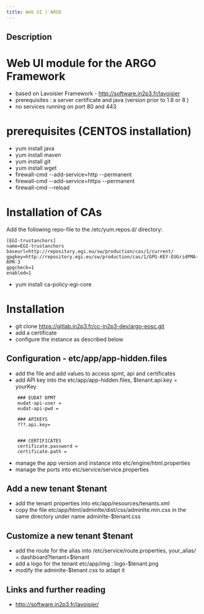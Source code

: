 ```yaml
---
title: Web UI | ARGO
---
```


## Description
# Web UI module for the ARGO Framework

* based on Lavoisier Framework - http://software.in2p3.fr/lavoisier
* prerequisites : a server certificate and java (version prior to 1.8 or 8 )
* no services running on port 80 and 443


# prerequisites (CENTOS installation)

* yum install java
* yum install maven
* yum install git
* yum install wget
* firewall-cmd --add-service=http --permanent
* firewall-cmd --add-service=https --permanent
* firewall-cmd --reload

# Installation of CAs

Add the following repo-file to the /etc/yum.repos.d/ directory:

```
[EGI-trustanchors]
name=EGI-trustanchors
baseurl=http://repository.egi.eu/sw/production/cas/1/current/
gpgkey=http://repository.egi.eu/sw/production/cas/1/GPG-KEY-EUGridPMA-RPM-3
gpgcheck=1
enabled=1
```

* yum install ca-policy-egi-core

# Installation

* git clone https://gitlab.in2p3.fr/cc-in2p3-dev/argo-eosc.git
* add a certificate
* configure the instance as described below

## Configuration - etc/app/app-hidden.files
* add the file and add values to access spmt, api and certificates
* add API key into the etc/app/app-hidden.files, $tenant.api.key = yourKey

```
    ### EUDAT DPMT
    eudat-api-user =
    eudat-api-pwd =

    ### APIKEYS
    ???.api.key=


    ### CERTIFICATES
    certificate.password =
    certificate.path =
```
* manage the app version and instance into etc/engine/html.properties
* manage the ports into etc/service/service.properties



## Add a new tenant $tenant

* add the tenant properties into etc/app/resources/tenants.xml
* copy the file etc/app/html/adminlte/dist/css/adminlte.min.css in the same directory under name adminlte-$tenant.css


## Customize a new tenant $tenant

* add the route for the alias into /etc/service/route.properties, your_alias/ = dashboard?tenant=$tenant
* add a logo for the tenant etc/app/img : logo-$tenant.png
* modify the adminlte-$tenant.css to adapt it



## Links and further reading

* http://software.in2p3.fr/lavoisier/


